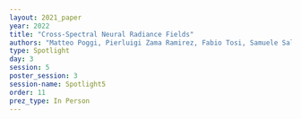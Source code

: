 ```yaml
---
layout: 2021_paper
year: 2022
title: "Cross-Spectral Neural Radiance Fields"
authors: "Matteo Poggi, Pierluigi Zama Ramirez, Fabio Tosi, Samuele Salti, Stefano Mattoccia and Luigi Di Stefano"
type: Spotlight
day: 3
session: 5
poster_session: 3
session-name: Spotlight5
order: 11
prez_type: In Person
---
```

